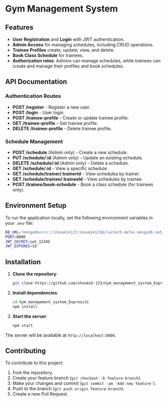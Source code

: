 
# Gym Management System

## Features
- **User Registration** and **Login** with JWT authentication.
- **Admin Access** for managing schedules, including CRUD operations.
- **Trainee Profiles** create, update, view, and delete.
- **Book Class Schedule** for trainees.
- **Authorization roles**: Admins can manage schedules, while trainees can create and manage their profiles and book schedules.

## API Documentation
### Authentication Routes
- **POST /register** - Register a new user.
- **POST /login** - User login.
- **POST /trainee-profile** - Create or update trainee profile.
- **GET /trainee-profile** - Get trainee profile.
- **DELETE /trainee-profile** - Delete trainee profile.

### Schedule Management
- **POST /schedule** (Admin only) - Create a new schedule.
- **PUT /schedule/:id** (Admin only) - Update an existing schedule.
- **DELETE /schedule/:id** (Admin only) - Delete a schedule.
- **GET /schedule/:id** - View a specific schedule.
- **GET /schedule/trainer/:trainerId** - View schedules by trainer.
- **GET /schedule/trainee/:traineeId** - View schedules by trainee.
- **POST /trainee/book-schedule** - Book a class schedule (for trainees only).

## Environment Setup
To run the application locally, set the following environment variables in your `.env` file:

```bash
DB_URL="mongodb+srv://shoumik123:shoumik123@cluster0.mafox.mongodb.net/gym_management"
PORT=8000
JWT_SECRET=jwt_12345
JWT_EXPIRES=1d
```


## Installation
1. **Clone the repository**:
   ```bash
   git clone https://github.com/shoumik-123/Gym_management_system_ExpressJs.git
   ```

2. **Install dependencies**:
   ```bash
   cd Gym_management_system_ExpressJs
   npm install
   ```

3. **Start the server**:
   ```bash
   npm start
   ```

The server will be available at `http://localhost:8000`.

## Contributing
To contribute to this project:
1. Fork the repository.
2. Create your feature branch (`git checkout -b feature-branch`).
3. Make your changes and commit (`git commit -am 'Add new feature'`).
4. Push to the branch (`git push origin feature-branch`).
5. Create a new Pull Request.
